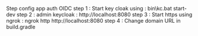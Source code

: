 Step config app auth OIDC
step 1 : Start key cloak using : bin\kc.bat start-dev
step 2 : admin keycloak : http://localhost:8080
step 3 : Start https using ngrok : ngrok http http://localhost:8080
step 4 : Change domain URL in build.gradle

